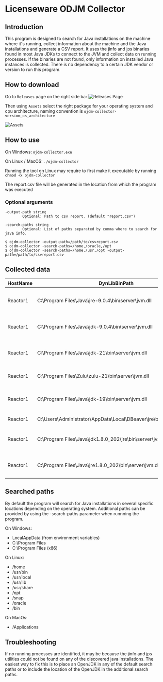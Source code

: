 # Licenseware ODJM Collector

## Introduction
This program is designed to search for Java installations on the machine where it's running, collect information about the machine and the Java installations and generate a CSV report. It uses the jinfo and jps binaries found in most Java JDKs to connect to the JVM and collect data on running processes. If the binaries are not found, only information on installed Java instances is collected. There is no dependency to a certain JDK vendor or version to run this program.

## How to download
Go to `Releases` page on the right side bar
![Releases Page](image.png)

Then using `Assets` select the right package for your operating system and cpu architecture,
naming convention is `ojdm-collector-version_os_architecture`

![Assets](image-1.png)
## How to use
On Windows:
`ojdm-collector.exe`

On Linux / MacOS:
`./ojdm-collector`

Running the tool on Linux may require to first make it executable by running 
`chmod +x ojdm-collector`

The report.csv file will be generated in the location from which the program was executed

### Optional arguments
    -output-path string
            Optional: Path to csv report. (default "report.csv")
    
    -search-paths string
            Optional: List of paths separated by comma where to search for java info.

    $ ojdm-collector -output-path=/path/to/csvreport.csv
    $ ojdm-collector -search-paths=/home,/oracle,/opt
    $ ojdm-collector -search-paths=/home,/usr,/opt -output-path=/path/to/csvreport.csv

## Collected data
| HostName | DynLibBinPath                                                       | JavaBinPath                                                   | JavaCBinPath                              | IsJDK | JavaHome                                         | JavaRuntimeName                 | JavaRuntimeVersion | JavaVendor         | JavaVersion | JavaVersionDate | JavaVMName                        | JavaVMVendor       | JavaVMVersion    | ProcessPath                                                                                                                       | ProcessRunning | CommandLine                                                                         | HostLogicalProcessors |
|----------|---------------------------------------------------------------------|---------------------------------------------------------------|-------------------------------------------|-------|--------------------------------------------------|---------------------------------|--------------------|--------------------|-------------|-----------------|-----------------------------------|--------------------|------------------|-----------------------------------------------------------------------------------------------------------------------------------|----------------|-------------------------------------------------------------------------------------|-----------------------|
| Reactor1 | C:\Program Files\Java\jre-9.0.4\bin\server\jvm.dll                  | C:\Program Files\Java\jre-9.0.4\bin\java.exe                  |                                           | false | C:/Program Files/Java/jre-9.0.4                  | Java(TM) SE Runtime Environment | 9.0.4+11           | Oracle Corporation | 9.0.4       |                 | Java HotSpot(TM) 64-Bit Server VM | Oracle Corporation | 9.0.4+11         | C:/Users/Administrator/Documents/ojdm-collector/apache-tinkerpop-gremlin-console-3.7.1-bin/apache-tinkerpop-gremlin-console-3.7.1 | true           | org.apache.tinkerpop.gremlin.console.Console -Xms32m -Xmx512m -Djline.terminal=none | 24                    |
| Reactor1 | C:\Program Files\Java\jdk-9.0.4\bin\server\jvm.dll                  | C:\Program Files\Java\jdk-9.0.4\bin\java.exe                  | C:/Program Files/Java/jdk-9.0.4/bin/javac | true  | C:/Program Files/Java/jdk-9.0.4                  | Java(TM) SE Runtime Environment | 9.0.4+11           | Oracle Corporation | 9.0.4       |                 | Java HotSpot(TM) 64-Bit Server VM | Oracle Corporation | 9.0.4+11         |                                                                                                                                   | false          |                                                                                     | 24                    |
| Reactor1 | C:\Program Files\Java\jdk-21\bin\server\jvm.dll                     | C:\Program Files\Java\jdk-21\bin\java.exe                     | C:/Program Files/Java/jdk-21/bin/javac    | true  | C:/Program Files/Java/jdk-21                     | Java(TM) SE Runtime Environment | 21.0.1+12-LTS-29   | Oracle Corporation | 21.0.1      | 2023-10-17      | Java HotSpot(TM) 64-Bit Server VM | Oracle Corporation | 21.0.1+12-LTS-29 |                                                                                                                                   | false          |                                                                                     | 24                    |
| Reactor1 | C:\Program Files\Zulu\zulu-21\bin\server\jvm.dll                    | C:\Program Files\Zulu\zulu-21\bin\java.exe                    | C:/Program Files/Zulu/zulu-21/bin/javac   | true  | C:/Program Files/Zulu/zulu-21                    | OpenJDK Runtime Environment     | 21.0.1+12-LTS      | Azul Systems, Inc. | 21.0.1      | 2023-10-17      | OpenJDK 64-Bit Server VM          | Azul Systems, Inc. | 21.0.1+12-LTS    |                                                                                                                                   | false          |                                                                                     | 24                    |
| Reactor1 | C:\Program Files\Java\jdk-19\bin\server\jvm.dll                     | C:\Program Files\Java\jdk-19\bin\java.exe                     | C:/Program Files/Java/jdk-19/bin/javac    | true  | C:/Program Files/Java/jdk-19                     | Java(TM) SE Runtime Environment | 19.0.2+7-44        | Oracle Corporation | 19.0.2      | 2023-01-17      | Java HotSpot(TM) 64-Bit Server VM | Oracle Corporation | 19.0.2+7-44      |                                                                                                                                   | false          |                                                                                     | 24                    |
| Reactor1 | C:\Users\Administrator\AppData\Local\DBeaver\jre\bin\server\jvm.dll | C:\Users\Administrator\AppData\Local\DBeaver\jre\bin\java.exe |                                           | false | C:/Users/Administrator/AppData/Local/DBeaver/jre | OpenJDK Runtime Environment     | 17.0.6+10          | Eclipse Adoptium   | 17.0.6      | 2023-01-17      | OpenJDK 64-Bit Server VM          | Eclipse Adoptium   | 17.0.6+10        |                                                                                                                                   | false          |                                                                                     | 24                    |
| Reactor1 | C:\Program Files\Java\jdk1.8.0_202\jre\bin\server\jvm.dll           | C:\Program Files\Java\jdk1.8.0_202\jre\bin\java.exe           |                                           | false | C:/Program Files/Java/jdk1.8.0_202/jre           | Java(TM) SE Runtime Environment | 1.8.0_202-b08      | Oracle Corporation | 1.8.0_202   |                 | Java HotSpot(TM) 64-Bit Server VM | Oracle Corporation | 25.202-b08       |                                                                                                                                   | false          |                                                                                     | 24                    |
| Reactor1 | C:\Program Files\Java\jre1.8.0_202\bin\server\jvm.dll               | C:\Program Files\Java\jre1.8.0_202\bin\java.exe               |                                           | false | C:/Program Files/Java/jre1.8.0_202               | Java(TM) SE Runtime Environment | 1.8.0_202-b08      | Oracle Corporation | 1.8.0_202   |                 | Java HotSpot(TM) 64-Bit Server VM | Oracle Corporation | 25.202-b08       |                                                                                                                                   | false          |                                                                                     | 24                    |

## Searched paths
By default the program will search for Java installations in several specific locations depending on the operating system. Additional paths can be provided by using the -search-paths parameter when runnning the program. 

On Windows: 
* LocalAppData (from environment variables)
* C:\\Program Files
* C:\\Program Files (x86)

On Linux:
* /home
* /usr/bin
* /usr/local
* /usr/lib
* /usr/share
* /opt
* /snap
* /oracle
* /bin

On MacOs:
* /Applications

## Troubleshooting
If no running processes are identified, it may be because the jinfo and jps utilities could not be found on any of the discovered java installations. The easiest way to fix this is to place an OpenJDK in any of the default search paths or to include the location of the OpenJDK in the additional search paths. 
